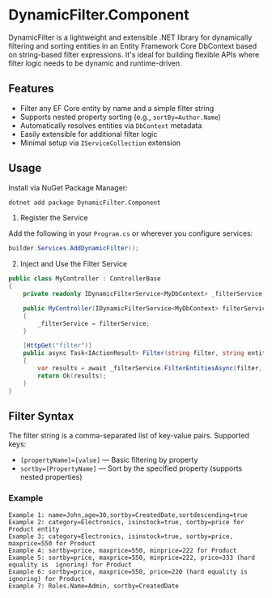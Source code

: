 # DynamicFilter.Component

DynamicFilter is a lightweight and extensible .NET library for dynamically filtering and sorting entities in an Entity Framework Core DbContext based on string-based filter expressions. It's ideal for building flexible APIs where filter logic needs to be dynamic and runtime-driven.

## Features

- Filter any EF Core entity by name and a simple filter string
- Supports nested property sorting (e.g., `sortBy=Author.Name`)
- Automatically resolves entities via `DbContext` metadata
- Easily extensible for additional filter logic
- Minimal setup via `IServiceCollection` extension

## Usage

Install via NuGet Package Manager:

```bash
dotnet add package DynamicFilter.Component
```


1. Register the Service

Add the following in your `Program.cs` or wherever you configure services:

```csharp
builder.Services.AddDynamicFilter();
```

 2. Inject and Use the Filter Service

```csharp
public class MyController : ControllerBase
{
    private readonly IDynamicFilterService<MyDbContext> _filterService;

    public MyController(IDynamicFilterService<MyDbContext> filterService)
    {
        _filterService = filterService;
    }

    [HttpGet("filter")]
    public async Task<IActionResult> Filter(string filter, string entityName)
    {
        var results = await _filterService.FilterEntitiesAsync(filter, entityName);
        return Ok(results);
    }
}
```


## Filter Syntax

The filter string is a comma-separated list of key-value pairs. Supported keys:

- `[propertyName]=[value]` — Basic filtering by property
- `sortby=[PropertyName]` — Sort by the specified property (supports nested properties)

### Example

```plaintext
Example 1: name=John,age=30,sortby=CreatedDate,sortdescending=true
Example 2: category=Electronics, isinstock=true, sortby=price for Product entity
Example 3: category=Electronics, isinstock=true, sortby=price, maxprice=550 for Product 
Example 4: sortby=price, maxprice=550, minprice=222 for Product
Example 5: sortby=price, maxprice=550, minprice=222, price=333 (hard equality is  ignoring) for Product
Example 6: sortby=price, maxprice=550, price=220 (hard equality is  ignoring) for Product
Example 7: Roles.Name=Admin, sortby=CreatedDate
```